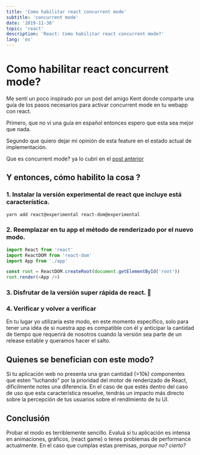 ```yaml
---
title: 'Como habilitar react concurrent mode'
subtitle: 'concurrent mode'
date: '2019-11-30'
topic: 'react'
description: 'React: Como habilitar react concurrent mode?'
lang: 'es'
---
```


# Como habilitar react concurrent mode?

Me sentí un poco inspirado por un post del amigo Kent donde comparte una guía de los pasos necesarios para activar concurrent mode en tu webapp con react.

Primero, que no vi una guía en español entonces espero que esta sea mejor que nada.

Segundo que quiero dejar mi opinión de esta feature en el estado actual de implementación.

Que es concurrent mode? ya lo cubri en el [post anterior](https://blog.m4x.io/es/que-es-react-concurrent-mode/)

## Y entonces, cómo habilito la cosa ?

### 1. Instalar la versión experimental de react que incluye está característica.

```bash
yarn add react@experimental react-dom@experimental
```

### 2. Reemplazar en tu app el método de renderizado por el nuevo modo.

```javascript
import React from 'react'
import ReactDOM from 'react-dom'
import App from './app'

const root = ReactDOM.createRoot(document.getElementById('root'))
root.render(<App />)
```

### 3. Disfrutar de la versión super rápida de react. 🚀

### 4. Verificar y volver a verificar

En tu lugar yo utilizaría este modo, en este momento específico, solo para tener una idéa de si nuestra app es compatible con él y anticipar la cantidad de tiempo que requerirá de nosotros cuando la versión sea parte de un release estable y queramos hacer el salto.

## Quienes se benefician con este modo?

Si tu aplicación web no presenta una gran cantidad (>10k) componentes que esten "luchando" por la prioridad del motor de renderizado de React, dificilmente notes una diferencia. En el caso de que estés dentro del caso de uso que esta característica resuelve, tendrás un impacto más directo sobre la percepción de tus usuarios sobre el rendimiento de tu UI.

## Conclusión

Probar el modo es terriblemente sencillo. Evaluá si tu aplicación es intensa en animaciones, gráficos, (react game) o tenes problemas de performance actualmente. En el caso que cumplas estas premisas, _porque no? cierto?_
